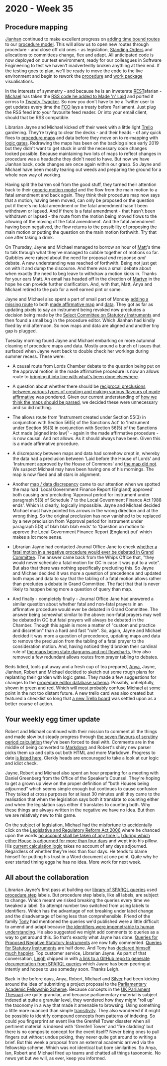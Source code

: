 # 2020 - Week 35

## Procedure mapping

[Jianhan](https://twitter.com/jianhanzhu) continued to make excellent progress on [adding time bound routes](https://trello.com/c/CDGB80DD/57-time-bound-routes) to our [procedure model](https://ukparliament.github.io/ontologies/procedure/procedure-ontology.html). This will allow us to open new routes through procedure - and close off old ones - as legislation, [Standing Orders](https://www.parliament.uk/site-information/glossary/standing-orders/) and allocations to committees change, flex and adapt. All anticipated code is now deployed on our test environment, ready for our colleagues in Software Engineering to test we haven't inadvertently broken anything at their end. If the testing goes to plan, we'll be ready to move the code to the live environment and begin to rework the [procedure](https://procedures.azurewebsites.net/Procedures/1/graph) and [work package](https://procedures.azurewebsites.net/WorkPackages/3178/graph) visualisations.

In the interests of symmetry - and because he is an inveterate [REST](https://en.wikipedia.org/wiki/Representational_state_transfer)afarian - [Michael](http://twitter.com/fantasticlife) has taken the [RSS code he added to Made 'n' Laid](https://made-n-laid.herokuapp.com/instruments.rss) and ported it across to [Tweaty Twacker](https://tweaty-twacker.herokuapp.com/instruments.rss). So now you don't have to be a Twitter user to get updates every time the [FCO](https://www.gov.uk/government/organisations/foreign-commonwealth-office) lays a treaty before Parliament. Just plug the RSS feed into your favourite feed reader. Or into your email client, should that be RSS compatible.

Librarian Jayne and Michael kicked off their week with a little light [Trello](https://trello.com/b/HRIwjNQD/parliament-procedure) gardening. They're trying to clear the decks - and their heads - of any quick fixes to [procedure maps](https://ukparliament.github.io/ontologies/procedure/procedure-ontology.html#maps) and data before they move on to re-mapping with [logic gates](https://ukparliament.github.io/ontologies/procedure/procedure-ontology.html#d4e186). Redrawing the maps has been on the backlog since early 2019 but they didn't want to get stuck in until the necessary code changes looked possible. Because maintaining two lots of maps to reflect changes in procedure was a headache they didn't need to have. But now we have Jianhan back, code changes are once again within our grasp. So Jayne and Michael have been mostly tearing out weeds and preparing the ground for a whole new way of working.

Having split the barren soil from the good stuff, they turned their attention back to their [generic motion model](https://github.com/ukparliament/ontologies/blob/master/procedure/flowcharts/meta/motions/motion.png) and the flow from the main motion to a fatal amendment and back again. They think their procedure map now says that a motion, having been moved, can only be proposed or the question put if there's no fatal amendment or the fatal amendment hasn't been withdrawn or lapsed. And if there is a fatal amendment - that hasn't been withdrawn or lapsed - the route from the motion being moved flows to the allowing of the moving of the fatal amendment. And the fatal amendment having been negatived, the flow returns to the possibility of proposing the main motion or putting the question on the main motion forthwith. Try that one after taking a drink.

On Thursday, Jayne and Michael managed to borrow an hour of [Matt](https://twitter.com/MattKorris)'s time to talk through what they've managed to cobble together of motions so far. Quibbles were raised about the need for proposal *and* response *and* debate. A new understanding was reached of forthwith. Being not just get on with it and dump the discourse. And there was a small debate about when exactly the need to beg leave to withdraw a motion kicks in. Thanks for your ears Matt. An email has headed off in the direction of [Martyn](https://twitter.com/martynpatrick) in the hope he can provide further clarification. And, with that, Matt, Anya and Michael retired to the pub for a well earned pint or some.

Jayne and Michael also spent a part of small part of Monday [adding a missing route](https://trello.com/c/mFTWOpHT/174-made-affirmative-procedure-should-revoking-preclude-scsi-decision) to both [made affirmative map](https://ukparliament.github.io/ontologies/procedure/flowcharts/sis/made-affirmative.pdf) and [data](https://procedures.azurewebsites.net/Procedures/1/graph). They got as far as updating pixels to say an instrument being revoked now precludes a decision being made by
the [Select Committee on Statutory Instruments](https://committees.parliament.uk/committee/149/statutory-instruments-select-committee) and then found a small bug in the procedure editor. Which Jianhan had kindly fixed by mid afternoon. So now maps and data are aligned and another tiny gap is plugged.

Tuesday morning found Jayne and Michael embarking on more autumnal cleaning of procedure maps and data. Mostly around a bunch of issues that surfaced when Jayne went back to double check her workings during summer recess. These were:

* A causal route from Lords Chamber debate to the question being put on the approval motion in the made affirmative procedure is now an allows route to [bringing it into line with what's been done elsewhere](https://trello.com/c/bmUbIOjY/170-made-affirmative-procedure-should-commons-chamber-debate-cause-question-put).

* A question about whether there should be [reciprocal preclusions between various types of creating and making various flavours of made affirmative](https://trello.com/c/kjdgmmZg/175-made-affirmative-procedure-should-there-be-preclusion-routes-between-the-created-made-steps) was pondered. Given our current understanding of [how we think the maps should be parsed](https://ukparliament.github.io/ontologies/procedure/flowcharts/design-notes.html#how-is-a-procedure-map-parsed-in-the-context-of-a-work-package), we decided these were unnecessary and so did nothing.

* The allows route from 'Instrument created under Section 55(3) in conjunction with Section 56(5) of the Sanctions Act' to 'Instrument under Section 55(3) in conjunction with Section 56(5) of the Sanctions Act made (signed into law)' - again in the made affirmative procedure - is now causal. And not allows. As it should always have been. Given this is a made affirmative procedure.

* A discrepancy between maps and data had somehow crept in, whereby the data had a preclusion between 'Laid before the House of Lords' and 'Instrument approved by the House of Commons' and [the map did not](https://trello.com/c/gqAVgRFs/169-discrepancies-in-made-affirmative-data-map). We suspect Michael may have been having one of his mornings. The map is now fixed and all stars in alignment.

* Another [map / data discrepancy](https://trello.com/c/tLMHTcGn/178-wonky-precludes-in-made-affirmative) came to our attention when we spotted the map had 'Local Government Finance Report (England) approved' both causing *and* precluding 'Approval period for instrument under paragraph 5(3) of Schedule 7 to the Local Government Finance Act 1988 ends'. Which is clearly, logically impossible. Jayne and Michael decided Michael must have pointed his arrows in the wrong direction and at the wrong thing. So the original preclusion has now vanished to be replaced by a new preclusion from 'Approval period for instrument under paragraph 5(3) of blah blah blah ends' to 'Question on motion to approve the Local Government Finance Report (England) put' which makes a lot more sense.

* Librarian Jayne had contacted Journal Office Jane to check [whether a fatal motion in a negative procedure would ever be debated in Grand Committee](https://trello.com/c/dhh9AWm0/167-negative-procedures-in-the-lords-can-fatal-motions-be-debated-in-gc). The answer came back from the Whips Office that, "they would never schedule a fatal motion for GC in case it was put to a vote". But also that there was nothing specifically precluding this. So Jayne and Michael decided it was more a question of precedence and updated both maps and data to say that the tabling of a fatal motion allows rather than precludes a debate in Grand Committee. The fact that that is never likely to happen being more a question of query than map.

* And finally - completely finally - Journal Office Jane had answered a similar question about whether fatal and non-fatal prayers in an affirmative procedure would ever be debated in Grand Committee. The answer being somewhat similar to the above: non-fatal prayers may well be debated in GC but fatal prayers will always be debated in the Chamber. Though this again is more a matter of "custom and practice and discretion" than a hard and fast "rule". So, again, Jayne and Michael decided it was more a question of precedence, updating maps and data to remove the preclusion from the tabling of a fatal prayer to the consideration motion. And, having noticed they'd broken their cardinal rule of [the maps being state diagrams and not flowcharts](https://ukparliament.github.io/ontologies/procedure/flowcharts/design-notes.html#why-are-some-routes-not-recorded), they also removed a few redundant allows routes from prayer tabling to debates.

Beds tidied, tools put away and a fresh cup of tea prepared, [Anya](https://twitter.com/bitten_), Jayne, Jianhan, Robert and Michael decided to sketch out some rough plans for replanting their garden with logic gates. They made a few suggestions for changes to the [procedure editor database schema](https://github.com/ukparliament/ontologies/blob/master/procedure/meta/editor/schema.png). Possibly, unhelpfully, shown in green and red. Which will most probably confuse Michael at some point in the not too distant future. A new trello card was also created but featured a checklist so long that [a new Trello board](https://trello.com/b/nBCRWUdD/procedure-logic-gates) was settled upon as a better course of action.

## Your weekly egg timer update

Robert and Michael continued with their mission to comment all the things and made slow but steady progress through [the seven flavours of scrutiny period calculation](https://trello.com/c/VB9LwSFu/144-egg-timer-documentation) they've been forced to deal with. Comments are in the middle of being converted to [Markdown](https://en.wikipedia.org/wiki/Markdown) and Robert's shiny new parser picks them up and spits out both HTML and more Markdown. Progress to date [is listed here](http://parliament-calendar.herokuapp.com/meta/comments). Clerkly heads are encouraged to take a look at our logic and idiot check.

Jayne, Robert and Michael also spent an hour preparing for a meeting with Daniel Greenberg from the Office of the Speaker's Counsel. They're hoping to get a grown up view on the proper definition of "both Houses being adjourned" which seems simple enough but continues to cause confusion They talked at cross purposes for at least 30 minutes until they came to the realisation that when the legislation says both it translate to counting either and when the legislation says either it translates to counting both. Why these things are always written in the negative we have no idea. But then we are relatively new to this game.

On the subject of legislation, Michael had the misfortune to accidentally click on the [Legislative and Regulatory Reform Act 2006](https://www.legislation.gov.uk/ukpga/2006/51/contents) where he chanced upon the words [no account shall be taken of any time [..] during which either House is adjourned for more than four days](https://www.legislation.gov.uk/ukpga/2006/51/section/19) and wept into his pillow. His [current calculation logic](http://parliament-calendar.herokuapp.com/bicameral_parliamentary_days.rb.html) takes no account of any days adjourned. Regardless of whether they're less than four days. He tends to blame himself for putting his trust in a Word document at one point. Quite why he ever started timing eggs he has no idea. More work for next week.

## All about the collaboration 

Librarian Jayne's first pass at building our [library of SPARQL queries](https://ukparliament.github.io/ontologies/procedure/meta/queries/) used [procedure step](https://ukparliament.github.io/ontologies/procedure/procedure-ontology.html#d4e175) labels. But procedure step labels, like all labels, are subject to change. Which meant we risked breaking the queries every time we tweaked a label. So attempt number two switched from using labels to identifiers. Which has the advantage of not breaking under label change and the disadvantage of being less than comprehensible. Friend of the family [Tony](https://twitter.com/psychemedia) had mentioned the queries we'd published were a little difficult to amend and adapt because [the identifiers were impenetrable to human understanding](https://twitter.com/psychemedia/status/1283475530084429824). He also suggested we might add comments to queries as a way to get around this. So that's exactly what Jayne has done. [Queries for Proposed Negative Statutory Instruments](https://ukparliament.github.io/ontologies/procedure/meta/queries/instrument-types/proposed-negative-statutory-instruments/) are now fully commented. [Queries for Statutory Instruments](https://ukparliament.github.io/ontologies/procedure/meta/queries/instrument-types/statutory-instruments/) are half done. And Tony has [declared himself much happier](https://twitter.com/psychemedia/status/1297860151672700928). Top customer service, Librarian Jayne. As part of that conversation, [Leigh](https://twitter.com/ldodds) chipped in with [a link to a GitHub repo to generate documentation from SPARQL queries](https://twitter.com/ldodds/status/1297864667117891584) which Jayne has been peering at intently and hopes to use someday soon. Thanks Leigh.

Back in the before days, Anya, Robert, Michael and [Silver](https://twitter.com/silveroliver) had been kicking around the idea of submitting a project proposal to the [Parliamentary Academic Fellowship Scheme](https://www.parliament.uk/mps-lords-and-offices/offices/bicameral/post/fellowships/parliamentary-academic-fellowship-scheme/). Because concepts in the [UK Parliament Thesuari](http://www.data.parliament.uk/dataset/thesauri) are quite granular, and because parliamentary material is subject indexed at quite a granular level, they wondered how they might "roll up" the taxonomy in a way that made it amenable to browsing. Using something a little more nuanced than simple [transitivity](https://en.wikipedia.org/wiki/Transitive_relation). They also wondered if it might be possible to identify compound concepts from patterns of indexing. So could you fingerprint an event like the Grenfell Tower disaster when all pertinent material is indexed with 'Grenfell Tower' and 'fire cladding' but there is no composite concept for the event itself? Never being ones to pull fingers out without undue poking, they never quite got around to writing a brief. But this week a proposal from an external academic arrived via the fellowship scheme. Which was not identical but bore similarities. So Anya, Ian, Robert and Michael fired up teams and chatted all things taxonomic. No news yet but we will, as ever, keep you informed.



